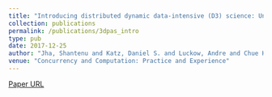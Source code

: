 ```yaml
---
title: "Introducing distributed dynamic data-intensive (D3) science: Understanding applications and infrastructure"
collection: publications
permalink: /publications/3dpas_intro
type: pub
date: 2017-12-25
author: "Jha, Shantenu and Katz, Daniel S. and Luckow, Andre and Chue Hong , Neil and Rana, Omer and Simmhan, Yogesh"
venue: "Concurrency and Computation: Practice and Experience"
---
```

[Paper URL](http://dx.doi.org/10.1002/cpe.4032)
